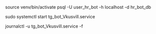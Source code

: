 source venv/bin/activate
psql -U user_hr_bot -h localhost -d hr_bot_db

sudo systemctl start tg_bot_Vkusvill.service

journalctl -u tg_bot_Vkusvill.service -f